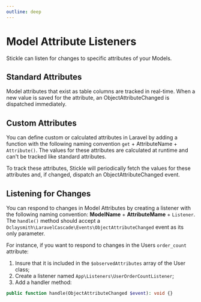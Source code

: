 ```yaml
---
outline: deep
---
```


[//]: <> (https://stackoverflow.com/a/17250429)

# Model Attribute Listeners

Stickle can listen for changes to specific attributes of your Models.

## Standard Attributes

Model attributes that exist as table columns are tracked in real-time. When a new value is saved for the attribute, an ObjectAttributeChanged is dispatched immediately.

## Custom Attributes

You can define custom or calculated attributes in Laravel by adding a function with the following naming convention `get` + AttributeName + `Attribute()`. The values for these attributes are calculated at runtime and can't be tracked like standard attributes.

To track these attributes, Stickle will periodically fetch the values for these attributes and, if changed, dispatch an ObjectAttributeChanged event.

## Listening for Changes

You can respond to changes in Model Attributes by creating a listener with the following naming convention:
**ModelName** + **AttributeMame** + `Listener`. The `handle()` method should accept a `Dclaysmith\LaravelCascade\Events\ObjectAttributeChanged` event as its only parameter.

For instance, if you want to respond to changes in the Users `order_count` attribute:

1. Insure that it is included in the `$observedAttributes` array of the User class;
2. Create a listener named `App\Listeners\UserOrderCountListener`;
3. Add a handler method:

```php
public function handle(ObjectAttributeChanged $event): void {}
```
